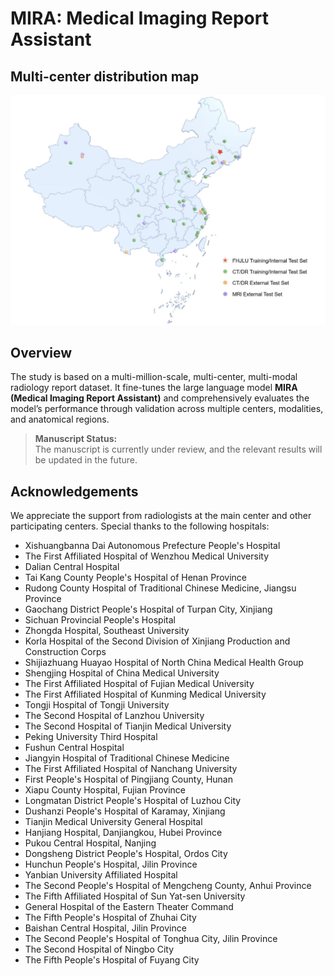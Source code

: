 # MIRA: Medical Imaging Report Assistant

## Multi-center distribution map
![Multi-center distribution map](Image/Multi_Centers.jpg)


## Overview
The study is based on a multi-million-scale, multi-center, multi-modal radiology report dataset. It fine-tunes the large language model **MIRA (Medical Imaging Report Assistant)** and comprehensively evaluates the model’s performance through validation across multiple centers, modalities, and anatomical regions.

> **Manuscript Status:**  
> The manuscript is currently under review, and the relevant results will be updated in the future.

## Acknowledgements
We appreciate the support from radiologists at the main center and other participating centers. Special thanks to the following hospitals:

- Xishuangbanna Dai Autonomous Prefecture People's Hospital
- The First Affiliated Hospital of Wenzhou Medical University
- Dalian Central Hospital
- Tai Kang County People's Hospital of Henan Province
- Rudong County Hospital of Traditional Chinese Medicine, Jiangsu Province
- Gaochang District People's Hospital of Turpan City, Xinjiang
- Sichuan Provincial People's Hospital
- Zhongda Hospital, Southeast University
- Korla Hospital of the Second Division of Xinjiang Production and Construction Corps
- Shijiazhuang Huayao Hospital of North China Medical Health Group
- Shengjing Hospital of China Medical University
- The First Affiliated Hospital of Fujian Medical University
- The First Affiliated Hospital of Kunming Medical University
- Tongji Hospital of Tongji University
- The Second Hospital of Lanzhou University
- The Second Hospital of Tianjin Medical University
- Peking University Third Hospital
- Fushun Central Hospital
- Jiangyin Hospital of Traditional Chinese Medicine
- The First Affiliated Hospital of Nanchang University
- First People's Hospital of Pingjiang County, Hunan
- Xiapu County Hospital, Fujian Province
- Longmatan District People's Hospital of Luzhou City
- Dushanzi People's Hospital of Karamay, Xinjiang
- Tianjin Medical University General Hospital
- Hanjiang Hospital, Danjiangkou, Hubei Province
- Pukou Central Hospital, Nanjing
- Dongsheng District People's Hospital, Ordos City
- Hunchun People's Hospital, Jilin Province
- Yanbian University Affiliated Hospital
- The Second People's Hospital of Mengcheng County, Anhui Province
- The Fifth Affiliated Hospital of Sun Yat-sen University
- General Hospital of the Eastern Theater Command
- The Fifth People's Hospital of Zhuhai City
- Baishan Central Hospital, Jilin Province
- The Second People's Hospital of Tonghua City, Jilin Province
- The Second Hospital of Ningbo City
- The Fifth People's Hospital of Fuyang City


